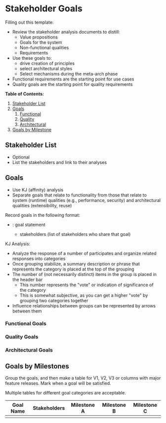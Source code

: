 # Stakeholder Goals

Filling out this template:

* Review the stakeholder analysis documents to distill:
	* Value propositions
	* Goals for the system
	* Non-functional qualities
	* Requirements
* Use these goals to:
	* drive creation of principles
	* select architectural styles
	* Select mechanisms during the meta-arch phase
* Functional requirements are the starting point for use cases
* Quality goals are the starting point for quality requirements

**Table of Contents:**
1. [Stakeholder List](#stakeholder-list)
2. [Goals](#goals)
	1. [Functional](#functional-goals)
	2. [Quality](#quality-goals)
	3. [Architectural](#architectural)
3. [Goals by Milestone](#goals-by-milestone)

## Stakeholder List

* Optional
* List the stakeholders and link to their analyses

## Goals

* Use KJ (affinity) analysis
* Separate goals that relate to functionality from those that relate to system (runtime) qualities (e.g., performance, security) and architectural qualities (extensibility, reuse)

Record goals in the following format:

* <goal name>: goal statement
	* stakeholders (list of stakeholders who share that goal)


KJ Analysis:

* Analyze the response of a number of participates and organize related responses into categories
* Once grouping stabilize, a summary description or phrase that represents the category is placed at the top of the grouping
* The number of (not necessarily distinct) items in the group is placed in the header bar
	* This number represents the "vote" or indication of significance of the category
	* This is somewhat subjective, as you can get a higher "vote" by grouping two categories together
* Influence relationships between groups can be represented by arrows between them

### Functional Goals

### Quality Goals

### Architectural Goals

## Goals by Milestones

Group the goals, and then make a table for V1, V2, V3 or columns with major feature releases. Mark when a goal will be satisfied.

Multiple tables for different goal categories are acceptable.

<center>

| Goal Name | Stakeholders | Milestone A | Milestone B | Milestone C |
| --------- | ------------ | ----------- | ----------- | ------------|
|  |  |  |  |  |

</center>
